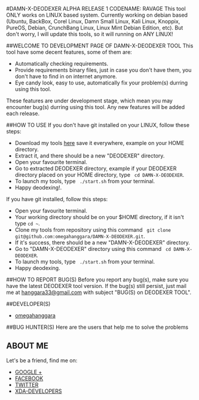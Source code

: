 #DAMN-X-DEODEXER ALPHA RELEASE 1 CODENAME: RAVAGE
This tool ONLY works on LINUX based system. Currently working on debian based (Ubuntu, BackBox, Corel Linux, Damn Small Linux, Kali Linux, Knoppix, PureOS, Debian, CrunchBang Linux, Linux Mint Debian Edition, etc). But don't worry, I will update this tools, so it will running on ANY LINUX!

##WELCOME TO DEVELOPMENT PAGE OF DAMN-X-DEODEXER TOOL
This tool have some decent features, some of them are:
* Automatically checking requirements.
* Provide requirements binary files, just in case you don't have them, you don't have to find in on internet anymore.
* Eye candy look, easy to use, automatically fix your problem(s) durring using this tool.

These features are under development stage, which mean you may encounter bug(s) durring using this tool. Any new features will be added each release.

##HOW TO USE
If you don't have git installed on your LINUX, follow these steps:
* Download my tools [here](https://github.com/omegahanggara/DAMN-X-DEODEXER/archive/master.zip) save it everywhere, example on your HOME directory.
* Extract it, and there should be a new "DEODEXER" directory.
* Open your favourite terminal.
* Go to extracted DEODEXER directory, example if your DEODEXER directory placed on your HOME directory, type ``` cd DAMN-X-DEODEXER```.
* To launch my tools, type ``` ./start.sh``` from your terminal.
* Happy deodexing!.

If you have git installed, follow this steps:
* Open your favourite terminal.
* Your working directory should be on your $HOME directory, if it isn't type ```cd ~```.
* Clone my tools from repository using this command ``` git clone git@github.com:omegahanggara/DAMN-X-DEODEXER.git```.
* If it's success, there should be a new "DAMN-X-DEODEXER" directory.
* Go to "DAMN-X-DEODEXER" directory using this command ``` cd DAMN-X-DEODEXER```.
* To launch my tools, type ``` ./start.sh``` from your terminal.
* Happy deodexing.

##HOW TO REPORT BUG(S)
Before you report any bug(s), make sure you have the latest DEODEXER tool version. If the bug(s) still persist, just mail me at hanggara33@gmail.com with subject "BUG(S) on DEODEXER TOOL".

##DEVELOPER(S)
* [omegahanggara](https://github.com/omegahanggara)

##BUG HUNTER(S)
Here are the users that help me to solve the problems

## ABOUT ME
Let's be a friend, find me on:
* [GOOGLE +](https://www.google.com/+OmegaHanggara-red-dragon)
* [FACEBOOK](https://www.facebook.com/omega.hanggara)
* [TWITTER](https://www.twitter.com/omegahanggara)
* [XDA-DEVELOPERS](http://forum.xda-developers.com/member.php?u=5093090)